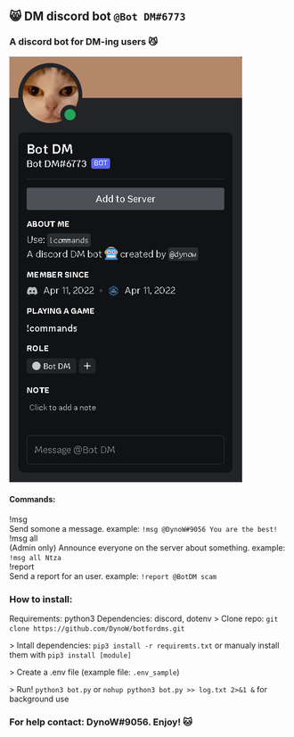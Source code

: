 ## 😸 DM discord bot `@Bot DM#6773`

### A discord bot for DM-ing users 😼

![Profile](https://raw.githubusercontent.com/DynoW/botfordms/main/DM_bot_profile.png)

#### Commands:<br>
!msg<br>
Send somone a message. example: `!msg @DynoW#9056 You are the best!`<br>
!msg all<br>
(Admin only) Announce everyone on the server about something. example: `!msg all Ntza`<br>
!report<br>
Send a report for an user. example: `!report @BotDM scam`<br>

### How to install:
Requirements: python3
Dependencies: discord, dotenv
\> Clone repo: `git clone https://github.com/DynoW/botfordms.git`

\> Intall dependencies: `pip3 install -r requiremts.txt` or manualy install them with `pip3 install [module]`

\> Create a .env file (example file: `.env_sample`)

\> Run! `python3 bot.py` or `nohup python3 bot.py >> log.txt 2>&1 &` for background use

### For help contact: DynoW#9056. Enjoy! 🐱